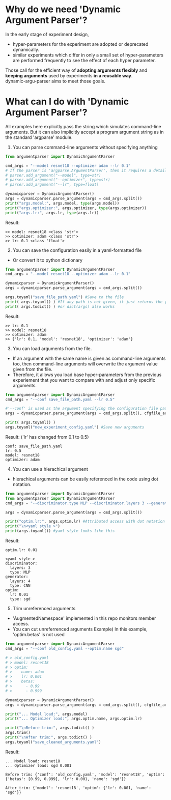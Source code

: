 # Why do we need 'Dynamic Argument Parser'?
In the early stage of experiment design,  
 - hyper-parameters for the experiment are adopted or deprecated dynamically.
 - similar experiments which differ in only a small set of hyper-parameters are performed frequently to see the effect of each hyper parameter.

Those call for the efficient way of **adopting arguments flexibly** and **keeping arguments** used by experiments **in a reusable way**.  
dynamic-argu-parser aims to meet those goals.

# What can I do with 'Dynamic Argument Parser'?
All examples here explicitly pass the string which simulates command-line arguments. But it can also implicitly accept a program argument string as in the standard 'argparse' module.  

1. You can parse command-line arguments without specifying anything

```python
from argumentparser import DynamicArgumentParser

cmd_args = "--model resnet18 --optimizer adam --lr 0.1"
# If the parser is 'argparse.ArgumentParser', then it requires a detailed specification like:
# parser.add_argument("--model", type=str)
# parser.add_argument("--optimizer", type=str)
# parser.add_argument("--lr", type=float)

dynamicparser = DynamicArgumentParser()
args = dynamicparser.parse_argument(args = cmd_args.split())
print("args.model:", args.model, type(args.model))
print("args.optimizer:", args.optimizer, type(args.optimizer))
print("args.lr:", args.lr, type(args.lr))
```

 Result:
```
>> model: resnet18 <class 'str'>
>> optimizer: adam <class 'str'>
>> lr: 0.1 <class 'float'>
```

2. You can save the configuration easily in a yaml-formatted file
* Or convert it to python dictionary
```python
from argumentparser import DynamicArgumentParser
cmd_args = "--model resnet18 --optimizer adam --lr 0.1"

dynamicparser = DynamicArgumentParser()
args = dynamicparser.parse_argument(args = cmd_args.split())

args.toyaml("save_file_path.yaml") #Save to the file
print( args.toyaml() ) #If any path is not given, it just returns the yaml-style string
print( args.todict() ) #or dict(args) also works
```
 Result:
```
>> lr: 0.1
>> model: resnet18
>> optimizer: adam
>> {'lr': 0.1, 'model': 'resnet18', 'optimizer': 'adam'}
```

3. You can load arguments from the file.  
* If an argument with the same name is given as command-line arguments too, then command-line arguments will overwrite the argument value given from the file.  
* Therefore, it allows you load base hyper-parameters from the previous experiement that you want to compare with and adjust only specific arguments.
```python
from argumentparser import DynamicArgumentParser
cmd_args = "--conf save_file_path.yaml --lr 0.5"

#'--conf' is used as the argument specifying the configuration file path
args = dynamicparser.parse_argument(args = cmd_args.split(), cfgfile_arg = 'conf')

print( args.toyaml() )
args.toyaml("new_experiment_config.yaml") #Save new arguments
```
Result: ('lr' has changed from 0.1 to 0.5)
```
conf: save_file_path.yaml
lr: 0.5
model: resnet18
optimizer: adam
```

4. You can use a hierachical argument
* hierachical arguments can be easily referenced in the code using dot notation.
```python
from argumentparser import DynamicArgumentParser
from argumentparser import DynamicArgumentParser
cmd_args = "--discriminator.type MLP --discriminator.layers 3 --generator.type CNN --generator.layers 4 --optimi.lr 0.01 --optim.type sgd"

args = dynamicparser.parse_argument(args = cmd_args.split())

print("optim.lr:", args.optim.lr) #Attributed access with dot notation
print("\n<yaml style >")
print(args.toyaml()) #yaml style looks like this
```
Result:
```
optim.lr: 0.01

<yaml style >
discriminator:
  layers: 3
  type: MLP
generator:
  layers: 4
  type: CNN
optim:
  lr: 0.01
  type: sgd
```
5. Trim unreferenced arguments
* 'AugmentedNamespace' implemented in this repo monitors member access.
* You can cut unreferrenced arguments
Example) In this example, 'optim.betas' is not used
```python
from argumentparser import DynamicArgumentParser
cmd_args = "--conf old_config.yaml --optim.name sgd"

# > old_config.yaml
# > model: resnet18
# > optim:
# >    name: adam
# >    lr: 0.001
# >    betas:
# >      - 0.99
# >      - 0.999

dynamicparser = DynamicArgumentParser()
args = dynamicparser.parse_argument(args = cmd_args.split(), cfgfile_arg = 'conf')

print("... Model load:", args.model)
print("... Optimizer load:", args.optim.name, args.optim.lr)

print("\nBefore trim:", args.todict() )
args.trim()
print("\nAfter trim:", args.todict() )
args.toyaml("save_cleaned_arguments.yaml")
```
Result:
```
... Model load: resnet18
... Optimizer load: sgd 0.001

Before trim: {'conf': 'old_config.yaml', 'model': 'resnet18', 'optim': {'betas': [0.99, 0.999], 'lr': 0.001, 'name': 'sgd'}}

After trim: {'model': 'resnet18', 'optim': {'lr': 0.001, 'name': 'sgd'}}
```